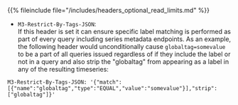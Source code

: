 {{% fileinclude file="/includes/headers_optional_read_limits.md" %}}

- `M3-Restrict-By-Tags-JSON`:  
 If this header is set it can ensure specific label matching is performed as part
of every query including series metadata endpoints. As an example, the following 
header would unconditionally cause `globaltag=somevalue` to be a part of all queries
issued regardless of if they include the label or not in a query and also strip the
"globaltag" from appearing as a label in any of the resulting timeseries:

```
M3-Restrict-By-Tags-JSON: '{"match":[{"name":"globaltag","type":"EQUAL","value":"somevalue"}],"strip":["globaltag"]}'
```